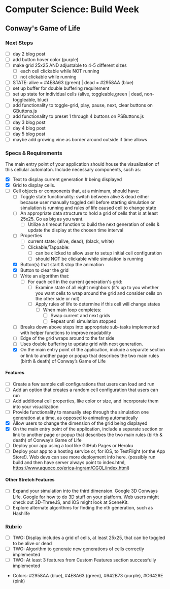 # Computer Science:  Build Week

## Conway's Game of Life

### Next Steps

- [ ] day 2 blog post
- [ ] add button hover color (purple)
- [ ] make grid 25x25 AND adjustable to 4-5 different sizes
  - [ ] each cell clickable while NOT running
  - [ ] not clickable while running
- [ ] STATE:  alive = #4E8A63 (green)   |   dead = #2958AA (blue)
- [ ] set up buffer for double buffering requirement
- [ ] set up state for individual cells (alive, toggleable,green | dead, non-toggleable, blue)
- [ ] add functionality to toggle-grid, play, pause, next, clear buttons on GButtons.js
- [ ] add functionality to preset 1 through 4 buttons on PSButtons.js
- [ ] day 3 blog post
- [ ] day 4 blog post
- [ ] day 5 blog post
- [ ] maybe add growing vine as border around outside if time allows

### Specs & Requirements

The main entry point of your application should house the visualization of this cellular automaton. Include necessary components, such as:

- [X] Text to display current generation # being displayed
- [X] Grid to display cells.
- [ ] Cell objects or components that, at a minimum, should have:
  - [ ] Toggle state functionality: switch between alive & dead either because user manually toggled cell before starting simulation or simulation is running and rules of life caused cell to change state
  - [ ] An appropriate data structure to hold a grid of cells that is at least 25x25. Go as big as you want.
    - [ ] Utilize a timeout function to build the next generation of cells & update the display at the chosen time interval
  - [ ] Properties
    - [ ] current state: (alive, dead), (black, white)
    - [ ] Clickable/Tappable:
      - [ ] can be clicked to allow user to setup initial cell configuration
      - [ ] should NOT be clickable while simulation is running
  - [X] Button(s) that start & stop the animation
  - [X] Button to clear the grid
  - [ ] Write an algorithm that:
    - [ ] For each cell in the current generation's grid:
      - [ ] Examine state of all eight neighbors (it's up to you whether you want cells to wrap around the grid and consider cells on the other side or not)
      - [ ] Apply rules of life to determine if this cell will change states
        - [ ] When main loop completes:
          - [ ] Swap current and next grids
          - [ ] Repeat until simulation stopped  
  - [ ] Breaks down above steps into appropriate sub-tasks implemented with helper functions to improve readability
  - [ ] Edge of the grid wraps around to the far side
  - [ ] Uses double buffering to update grid with next generation.
  - [X] On the main entry point of the application, include a separate section or link to another page or popup that describes the two main rules (birth & death) of Conway’s Game of Life

#### Features

- [ ] Create a few sample cell configurations that users can load and run
- [ ] Add an option that creates a random cell configuration that users can run
- [ ] Add additional cell properties, like color or size, and incorporate them into your visualization
- [ ] Provide functionality to manually step through the simulation one generation at a time, as opposed to animating automatically
- [X] Allow users to change the dimension of the grid being displayed
- [X] On the main entry point of the application, include a separate section or link to another page or popup that describes the two main rules (birth & death) of Conway’s Game of Life
- [ ] Deploy your app using a tool like GitHub Pages or Heroku
- [ ] Deploy your app to a hosting service or, for iOS, to TestFlight (or the App Store!). Web devs can see more deployment info here. (possibly run build and then have server always point to index.html, https://www.aquoco.co/erica-ingram/CGOL/index.html)

#### Other Stretch Features

- [ ] Expand your simulation into the third dimension. Google 3D Conways Life. Google for how to do 3D stuff on your platform. Web users might check out 3D-ThreeJS, and iOS might look at SceneKit.
- [ ] Explore alternate algorithms for finding the nth generation, such as Hashlife

### Rubric

- [ ] TWO:  Display includes a grid of cells, at least 25x25, that can be toggled to be alive or dead
- [ ] TWO:  Algorithm to generate new generations of cells correctly implemented
- [ ] TWO:  At least 3 features from Custom Features section successfully implemented

- Colors:  #2958AA (blue), #4E8A63 (green), #642B73 (purple), #C6426E (pink)
